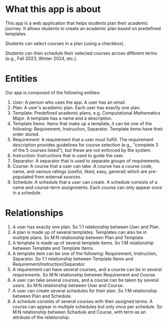 # What this app is about

This app is a web application that helps students plan their academic journey. It allows students to create an academic plan based on predefined templates.

Students can select courses in a plan (using a checkbox).

Students can then schedule their selected courses across different terms (e.g., Fall 2023, Winter 2024, etc.).

# Entities

Our app is composed of the following entities:

1. User: A person who uses the app. A user has an email.
2. Plan: A user's academic plan. Each user has exactly one plan.
3. Template: Predefined academic plans, e.g. Computational Mathematics Major. A template has a name and a description.
4. Template Items: Items that make up a template, it can be one of the following: Requirement, Instruction, Separator. Template items have their order stored.
5. Requirement: A requirement that a user must fulfill. The requirement description provides guidelines for course selection (e.g., "complete 3 of the 5 courses listed"), but these are not enforced by the system.
6. Instruction: Instructions that is used to guide the user.
7. Separator: A separator that is used to separate groups of requirements.
8. Course: A course that a user can take. A course has a course code, name, and various ratings (useful, liked, easy, general) which are pre-populated from external sources.
9. Schedule: A schedule that a user can create. A schedule consists of a name and course-term assignments. Each course can only appear once in a schedule.

# Relationships

1. A user has exactly one plan. So 1:1 relationship between User and Plan.
2. A plan is made up of several templates. Templates can also be in multiple plans. So M:N relationship between Plan and Template.
3. A template is made up of several template items. So 1:M relationship between Template and Template Items.
4. A template item can be one of the following: Requirement, Instruction, Separator. So 1:1 relationship between Template Items and Requirement/Instruction/Separator.
5. A requirement can have several courses, and a course can be in several requirements. So M:N relationship between Requirement and Course.
6. A user can take several courses, and a course can be taken by several users. So M:N relationship between User and Course.
7. A user can create several schedules for their plan. So 1:M relationship between Plan and Schedule.
8. A schedule consists of several courses with their assigned terms. A course can appear in multiple schedules but only once per schedule. So M:N relationship between Schedule and Course, with term as an attribute of the relationship.
